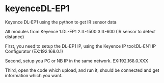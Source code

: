 # keyenceDL-EP1
Keyence DL-EP1 using the python to get IR sensor data

All modules from Keyence
1.DL-EP1
2.IL-1500
3.IL-600 (IR sensor to detect distance)

First, you need to setup the DL-EP1 IP, using the Keyence IP tool:DL-EN1 IP Configurator (EX:192.168.0.1)

Second, setup you PC or NB IP in the same network. EX:192.168.0.XXX

Third, open the code which upload, and run it, should be connected and get information which you want.
